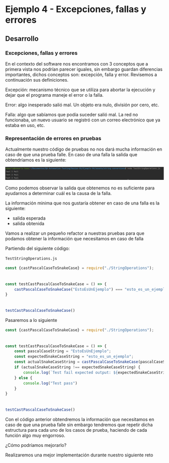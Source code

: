 # Ejemplo 4 - Excepciones, fallas y errores

## Desarrollo

### Excepciones, fallas y errores

En el contexto del software nos encontramos con 3 conceptos que a primera vista nos podrían parecer iguales, sin embargo
guardan diferencias importantes, dichos conceptos son: excepción, falla y error. Revisemos a continuación sus
definiciones.

Excepción: mecanismo técnico que se utiliza para abortar la ejecución y dejar que el programa maneje el error o la
falla.

Error: algo inesperado salió mal. Un objeto era nulo, división por cero, etc.

Falla: algo que sabíamos que podía suceder salió mal. La red no funcionaba, un nuevo usuario se registró con un correo
electrónico que ya estaba en uso, etc.

### Representación de errores en pruebas

Actualmente nuestro código de pruebas no nos dará mucha información en caso de que una prueba falle. En caso de una
falla la salida que obtendríamos es la siguiente:

![img.png](assets/img.png)

Como podemos observar la salida que obtenemos no es suficiente para ayudarnos a determinar cuál es la causa de la falla.

La información minima que nos gustaría obtener en caso de una falla es la siguiente:

- salida esperada
- salida obtenida

Vamos a realizar un pequeño refactor a nuestras pruebas para que podamos obtener la información que necesitamos en caso
de falla

Partiendo del siguiente código:

`TestStringOperations.js`

```javascript
const {castPascalCaseToSnakeCase} = require("./StringOperations");


const testCastPascalCaseToSnakeCase = () => {
    castPascalCaseToSnakeCase("EstoEsUnEjemplo") === "esto_es_un_ejemplo" ? console.log("Test 1 pass") : console.log("Test 1 fail");
}


testCastPascalCaseToSnakeCase()
```

Pasaremos a lo siguiente

```javascript
const {castPascalCaseToSnakeCase} = require("./StringOperations");


const testCastPascalCaseToSnakeCase = () => {
    const pascalCaseString = "EstoEsUnEjemplo";
    const expectedSnakeCaseString = "esto_es_un_ejemplo";
    const actualSnakeCaseString = castPascalCaseToSnakeCase(pascalCaseString);
    if (actualSnakeCaseString !== expectedSnakeCaseString) {
        console.log(`Test fail expected output: ${expectedSnakeCaseString}  actual output: ${actualSnakeCaseString}`)
    } else {
        console.log("Test pass")
    }
}


testCastPascalCaseToSnakeCase()
```

Con el código anterior obtendremos la información que necesitamos en caso de que una prueba falle sin embargo tendremos
que repetir dicha estructura para cada uno de los casos de prueba, haciendo de cada función algo muy engorroso.

¿Cómo podríamos mejorarlo?

Realizaremos una mejor implementación durante nuestro siguiente reto  
